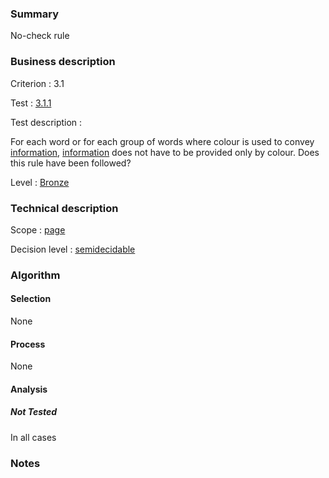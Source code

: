 ### Summary

No-check rule

### Business description

Criterion : 3.1

Test :
[3.1.1](http://www.accessiweb.org/index.php/accessiweb-22-english-version.html#test-3-1-1)

Test description :

For each word or for each group of words where colour is used to convey
[information](http://www.braillenet.org/accessibilite/referentiel-aw21-en/glossaire.php#mInfoCouleur),
[information](http://www.braillenet.org/accessibilite/referentiel-aw21-en/glossaire.php#mInfoCouleur)
does not have to be provided only by colour. Does this rule have been
followed?

Level : [Bronze](/en/category/rules-design/accessiweb-11/level/bronze)

### Technical description

Scope : [page](/en/category/rules-design/accessiweb-11/scope/page)

Decision level :
[semidecidable](/en/category/rules-design/accessiweb-11/decision-level/semidecidable)

### Algorithm

#### Selection

None

#### Process

None

#### Analysis

##### Not Tested

In all cases

### Notes


